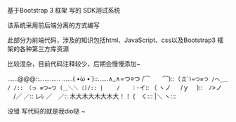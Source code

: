 基于Bootstrap 3 框架 写的 SDK测试系统

该系统采用前后端分离的方式编写

此部分为前端代码，涉及的知识包括html、JavaScript、css以及Bootstrap3 框架的各种第三方库资源

比较混杂，目前代码注释较少，后期会慢慢添加~


……@@@::…………
……( •̀ω •́ )::……∧_∧=つ≡つ 
/⌒　　⌒)::（ ` Д´)=つ≡つ
/へ_＿ / /:: （っ ≡つ=つ
(＿＼＼ ﾐ)/:: |　　 /
　 ｜ `-イ:: （ ヽノ
　 /ｙ　 )::　ﾉ>ノ
　/／ ／:: レﾚ 
／　／:: 木大木大木大木大！！
(　く:::
|＼ ヽ:::



没错 写代码的就是我dio哒 ~
